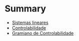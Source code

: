 # Summary

* [Sistemas lineares](README.md)
* [Controlabilidade](controlabilidade/README.md)
* [Gramiano de Controlabilidade](gramiano_de_controlabilidade/README.md)

